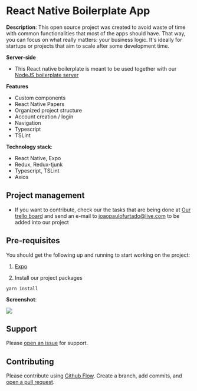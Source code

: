 # React Native Boilerplate App

**Description**: This open source project was created to avoid waste of time with common functionalities that most of the apps should have. That way, you can focus on what really matters: your business logic. It's ideally for startups or projects that aim to scale after some development time.

**Server-side**

- This React native boilerplate is meant to be used together with our [NodeJS boilerplate server](https://github.com/jonit-dev/node-express-boilerplate-app)

**Features**

- Custom components
- React Native Papers
- Organized project structure
- Account creation / login
- Navigation
- Typescript
- TSLint

**Technology stack**:

- React Native, Expo
- Redux, Redux-tjunk
- Typescript, TSLint
- Axios

## Project management

- If you want to contribute, check our the tasks that are being done at [Our trello board](https://trello.com/b/PW9Eah9Q/app-boilerplates) and send an e-mail to joaopaulofurtado@live.com to be added into our project

## Pre-requisites

You should get the following up and running to start working on the project:

1. [Expo](https://docs.expo.io/versions/latest/get-started/installation/)

2. Install our project packages

```
yarn install
```

**Screenshot**:

![](https://i.ibb.co/yP7LYj9/3ed94769-ffcd-463d-8c5e-49b08bf9e5b3.jpg)

## Support

Please [open an issue](https://github.com/jonit-dev/node-express-boilerplate-app/issues) for support.

## Contributing

Please contribute using [Github Flow](https://guides.github.com/introduction/flow/). Create a branch, add commits, and [open a pull request](https://github.com/jonit-dev/node-express-boilerplate-app/pulls).
